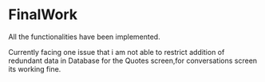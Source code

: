 # FinalWork
All the functionalities have been implemented.

Currently facing one issue that i am not able to restrict addition of redundant data in Database for the Quotes screen,for conversations screen its working fine.
